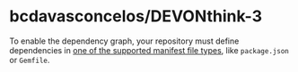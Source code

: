 # bcdavasconcelos/DEVONthink-3

 To enable the dependency graph, your repository must define dependencies in [one of the supported manifest file types](https://docs.github.com/github/visualizing-repository-data-with-graphs/about-the-dependency-graph#supported-package-ecosystems), like `package.json` or `Gemfile`.

